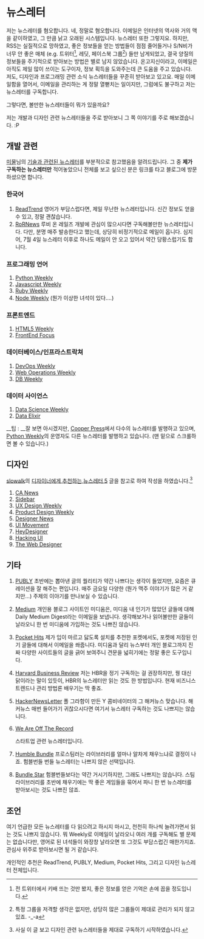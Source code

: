 # 뉴스레터

저는 뉴스레터를 혐오합니다. 네, 정말로 혐오합니다. 이메일은 인터넷의 역사와 거의 맥을 같이하였고, 그 만큼 낡고 오래된 시스템입니다. 뉴스레터 또한 그렇지요. 하지만, RSS는 실질적으로 망하였고, 좋은 정보들을 얻는 방법들이 점점 줄어들거나 S/N비가 너무 안 좋은 매체 (e.g. 트위터[^1], 레딧, 페이스북 그룹[^2]) 들만 남게되었고, 결국 양질의 정보들을 주기적으로 받아보는 방법은 별로 남지 않았습니다. 온고지신이라고, 이메일은 아직도 제일 많이 쓰이는 도구이자, 정보 획득을 도와주는데 큰 도움을 주고 있습니다. 저도, 디자인과 프로그래밍 관련 소식 뉴스레터들을 꾸준히 받아보고 있고요. 매일 이메일함을 열어서, 이메일을 관리하는 게 정말 열뻗치는 일이지만, 그럼에도 불구하고 저는 뉴스레터를 구독합니다.



그렇다면, 볼만한 뉴스레터들이 뭐가 있을까요?

저는 개발과 디자인 관련 뉴스레터들을 주로 받아보니 그 쪽 이야기를 주로 해보겠습니다. :P

[^1]: 전 트위터에서 키배 뜨는 것만 봤지, 좋은 정보를 얻은 기억은 손에 꼽을 정도입니다.
[^2]: 특정 그룹을 저격할 생각은 없지만, 상당히 많은 그룹들이 제대로 관리가 되지 않고 있죠. -_-a

## 개발 관련

[미물](http://www.mimul.com/)님의 [기술과 관련된 뉴스레터](http://www.mimul.com/pebble/default/2015/04/29/1430281943665.html)를 부분적으로 참고했음을 알려드립니다. 그 중 __제가 구독하는 뉴스레터만__ 적어놓았으니 전체를 보고 싶으신 분은 링크를 타고 블로그에 방문하셨으면 합니다.

### 한국어

1. [ReadTrend](http://readtrend.com/)
   영어가 부담스럽다면, 제일 무난한 뉴스레터입니다. 신간 정보도 얻을 수 있고, 정말 괜찮습니다.
2. [RoRNews](http://rorlab.org/newsletters)
   루비 온 레일즈 개발에 관심이 많으시다면 구독해볼만한 뉴스레터입니다. 다만, 분명 매주 발송한다고 했는데, 상당히 비정기적으로 메일이 옵니다. 심지어, 7월 4일 뉴스레터 이후로 하나도 메일이 안 오고 있어서 약간 당황스럽기도 합니다.

### 프로그래밍 언어

1. [Python Weekly](http://www.pythonweekly.com/)
2. [Javascript Weekly](http://javascriptweekly.com/)
3. [Ruby Weekly](http://rubyweekly.com/)
4. [Node Weekly](http://nodeweekly.com/) (뭔가 이상한 녀석이 있다….)

### 프론트엔드

1. [HTML5 Weekly](http://html5weekly.com/)
2. [FrontEnd Focus](http://html5weekly.com/)

### 데이터베이스/인프라스트락쳐

1. [DevOps Weekly](http://www.devopsweekly.com/)
2. [Web Operations Weekly](http://webopsweekly.com/)
3. [DB Weekly](http://dbweekly.com/)

### 데이터 사이언스

1. [Data Science Weekly](http://www.datascienceweekly.org/)
2. [Data Elixir](http://dataelixir.com/)

__팁 : __잘 보면 아시겠지만, [Cooper Press](https://cooperpress.com/)에서 다수의 뉴스레터를 발행하고 있으며, [Python Weekly](http://www.pythonweekly.com/)의 운영자도 다른 뉴스레터를 발행하고 있습니다. (맨 밑으로 스크롤하면 볼 수 있습니다.)

## 디자인

[slowalk](http://slowalk.tistory.com/)의 [디자이너에게 추천하는 뉴스레터 5](http://slowalk.tistory.com/2422) 글을 참고로 하여 작성을 하였습니다.[^3]

1. [CA News](cakorea.com)
2. [Sidebar](http://sidebar.io/)
3. [UX Design Weekly](http://uxdesignweekly.com/)
4. [Product Design Weekly](http://designweekly.atomic.io/)
5. [Designer News](https://www.designernews.co/)
6. [UI Movement](https://uimovement.com/)
7. [HeyDesigner](http://heydesigner.com/)
8. [Hacking UI](http://hackingui.com/)
9. [The Web Designer](http://the-webdesigner.co/)

[^3]: 사실 이 글 보고 디자인 관련 뉴스레터들을 제대로 구독하기 시작하였습니다.

## 기타

1. [PUBLY](https://publy.co/)
   초반에는 뽑아낸 글의 퀄리티가 약간 나쁘다는 생각이 들었지만, 요즘은 큐레이션을 잘 해주는 편입니다. 매주 금요일 다양한 (뭔가 맥주 이야기가 많은 거 같지만…) 주제의 이야기를 만나보실 수 있습니다.

2. [Medium](https://medium.com/)
   개인용 블로그 사이트인 미디움은, 미디움 내 인기가 많았던 글들에 대해 Daily Medium Digest라는 이메일을 보냅니다. 생각해보거나 읽어볼만한 글들이 날라오니 한 번 미디움에 가입하는 것도 나쁘진 않습니다.

3. [Pocket Hits](https://getpocket.com/)
   제가 입이 마르고 닳도록 설치를 추천한 포켓에서도, 포켓에 저장된 인기 글들에 대해서 이메일을 쏴줍니다. 미디움과 달리 뉴스부터 개인 블로그까지 진짜 다양한 사이트들의 글을 긁어 보여주니 견문을 넓히기에는 정말 좋은 도구입니다.

4. [Harvard Business Review](https://hbr.org/)
   저는 HBR을 정기 구독하는 걸 권장하지만, 꿩 대신 닭이라는 말이 있듯이, HBR의 뉴스레터만 읽는 것도 한 방법입니다. 현재 비즈니스 트렌드나 관리 방법론 배우기는 딱 좋죠.

5. [HackerNewsLetter](http://www.hackernewsletter.com/)
   폴 그라함이 만든 Y 콤비네이터의 그 해커뉴스 맞습니다. 해커뉴스 매번 들어가기 귀찮으시다면 여기서 뉴스레터 구독하는 것도 나쁘지는 않습니다.

6. [We Are Off The Record](http://weareofftherecord.com/)

   스타트업 관련 뉴스레터입니다.

7. [Humble Bundle](https://www.humblebundle.com/)
   프로스팀러는 라이브러리를 얼마나 알차게 채우느냐로 결정이 나죠. 험블번들 번들 뉴스레터는 나쁘지 않은 선택입니다.

8. [Bundle Star](https://www.bundlestars.com)
   험블번들보다는 약간 거시기하지만, 그래도 나쁘지는 않습니다. 스팀 라이브러리를 초반에 채우기에는 딱 좋은 게임들을 묶어서 파니 한 번 뉴스레터를 받아보시는 것도 나쁘진 않죠.

## 조언

여기 언급한 모든 뉴스레터를 다 읽으려고 하시지 마시고, 천천히 하나씩 늘려가면서 읽는 것도 나쁘지 않습니다. 뭐 Weekly로 이메일이 날라오니 여러 개를 구독해도 별 문제는 없습니다만, 영어로 된 녀석들이 와장창 날라오면 또 그것도 부담스럽긴 매한가지죠. 관심사 위주로 받아보시면 될 거 같습니다.

개인적인 추천은 ReadTrend, PUBLY, Medium, Pocket Hits, 그리고 디자인 뉴스레터 전체입니다.